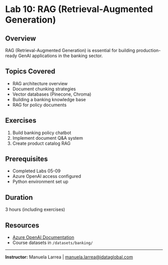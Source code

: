 # Lab 10: RAG (Retrieval-Augmented Generation)

## Overview

RAG (Retrieval-Augmented Generation) is essential for building production-ready GenAI applications in the banking sector.

## Topics Covered

- RAG architecture overview
- Document chunking strategies
- Vector databases (Pinecone, Chroma)
- Building a banking knowledge base
- RAG for policy documents

## Exercises

1. Build banking policy chatbot
2. Implement document Q&A system
3. Create product catalog RAG

## Prerequisites

- Completed Labs 05-09
- Azure OpenAI access configured
- Python environment set up

## Duration

3 hours (including exercises)

## Resources

- [Azure OpenAI Documentation](https://learn.microsoft.com/azure/ai-services/openai/)
- Course datasets in `/datasets/banking/`

---

**Instructor:** Manuela Larrea | manuela.larrea@idataglobal.com
